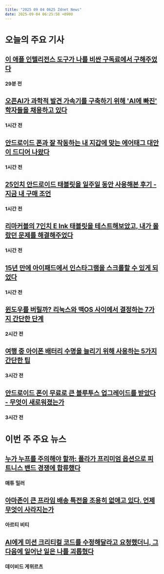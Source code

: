 ```yaml
---
title: "2025 09 04 0625 Zdnet News"
date: 2025-09-04 06:25:58 +0900
---
```


# 오늘의 주요 기사
## [이 애플 인텔리전스 도구가 나를 비싼 구독료에서 구해주었다](https://www.zdnet.com/article/this-apple-intelligence-tool-saved-me-from-paying-a-hefty-subscription/)
### 29분 전

## [오픈AI가 과학적 발견 가속기를 구축하기 위해 'AI에 빠진' 학자들을 채용하고 있다](https://www.zdnet.com/article/openai-is-hiring-ai-pilled-academics-to-build-a-scientific-discovery-accelerator/)
### 1시간 전

## [안드로이드 폰과 잘 작동하는 내 지갑에 맞는 에어태그 대안이 드디어 나왔다](https://www.zdnet.com/article/finally-an-airtag-alternative-that-fits-my-wallet-and-works-well-with-android-phones/)
### 1시간 전

## [25인치 안드로이드 태블릿을 일주일 동안 사용해본 후기 - 지금 내 구매 조언](https://www.zdnet.com/article/i-tried-using-a-25-inch-android-tablet-for-a-week-heres-my-buying-advice-now/)
### 1시간 전

## [리마커블의 7인치 E Ink 태블릿을 테스트해보았고, 내가 몰랐던 문제를 해결해주었다](https://www.zdnet.com/article/i-tested-remarkables-7-inch-e-ink-tablet-and-it-solved-a-problem-i-didnt-know-i-had/)
### 1시간 전

## [15년 만에 아이패드에서 인스타그램을 스크롤할 수 있게 되었다](https://www.zdnet.com/article/after-15-years-you-can-finally-scroll-instagram-on-your-ipad/)
### 1시간 전

## [윈도우를 버릴까? 리눅스와 맥OS 사이에서 결정하는 7가지 간단한 단계](https://www.zdnet.com/article/ditching-windows-how-to-decide-between-linux-and-macos-in-7-simple-steps/)
### 2시간 전

## [여행 중 아이폰 배터리 수명을 늘리기 위해 사용하는 5가지 간단한 팁](https://www.zdnet.com/article/5-tricks-i-use-to-stop-my-iphone-battery-from-dying-when-i-travel/)
### 3시간 전

## [안드로이드 폰이 무료로 큰 블루투스 업그레이드를 받았다 - 무엇이 새로워졌는가](https://www.zdnet.com/article/your-android-phone-just-got-a-big-bluetooth-upgrade-for-free-whats-new/)
### 3시간 전

# 이번 주 주요 뉴스
## [누가 누프를 주의해야 할까: 폴라가 프리미엄 옵션으로 피트니스 밴드 경쟁에 합류했다](https://www.zdnet.com/article/watch-out-whoop-polar-joins-the-fitness-band-race-with-a-premium-option/)
### 매튜 밀러

## [아마존이 큰 프라임 배송 특전을 조용히 없애고 있다. 언제 무엇이 사라지는가](https://www.zdnet.com/article/amazon-is-quietly-axing-a-big-prime-shipping-perk-heres-whats-going-away-and-when/)
### 아르티 비티

## [AI에게 미션 크리티컬 코드를 수정해달라고 요청했더니, 그 다음에 일어난 일은 나를 괴롭혔다](https://www.zdnet.com/article/i-asked-ai-to-modify-mission-critical-code-and-what-happened-next-haunts-me/)
### 데이비드 게위르츠